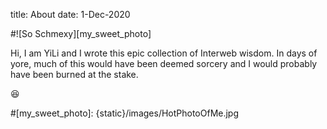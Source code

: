 title: About
date: 1-Dec-2020

#![So Schmexy][my_sweet_photo]

Hi, I am <username>YiLi and I wrote this epic collection of Interweb
wisdom. In days of yore, much of this would have been deemed sorcery
and I would probably have been burned at the stake.

😆

#[my_sweet_photo]: {static}/images/HotPhotoOfMe.jpg
